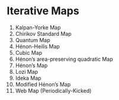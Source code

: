 # Iterative Maps

1. Kalpan-Yorke Map
2. Chirikov Standard Map
3. Quantum Map
4. Hénon-Heilis Map
5. Cubic Map
6. Hénon’s area-preserving quadratic Map
7. Hénon’s Map
8. Lozi Map
9. Ideka Map
10. Modified Hénon’s Map
11. Web Map (Periodically-Kicked)
